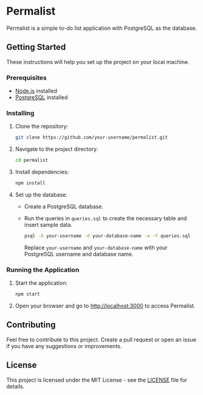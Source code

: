 # Permalist

Permalist is a simple to-do list application with PostgreSQL as the database.

## Getting Started

These instructions will help you set up the project on your local machine.

### Prerequisites

- [Node.js](https://nodejs.org/) installed
- [PostgreSQL](https://www.postgresql.org/) installed

### Installing

1. Clone the repository:

    ```bash
    git clone https://github.com/your-username/permalist.git
    ```

2. Navigate to the project directory:

    ```bash
    cd permalist
    ```

3. Install dependencies:

    ```bash
    npm install
    ```

4. Set up the database:

    - Create a PostgreSQL database.
    - Run the queries in `queries.sql` to create the necessary table and insert sample data.

      ```bash
      psql -U your-username -d your-database-name -a -f queries.sql
      ```

      Replace `your-username` and `your-database-name` with your PostgreSQL username and database name.

### Running the Application

1. Start the application:

    ```bash
    npm start
    ```

2. Open your browser and go to [http://localhost:3000](http://localhost:3000) to access Permalist.

## Contributing

Feel free to contribute to this project. Create a pull request or open an issue if you have any suggestions or improvements.

## License

This project is licensed under the MIT License - see the [LICENSE](LICENSE) file for details.
